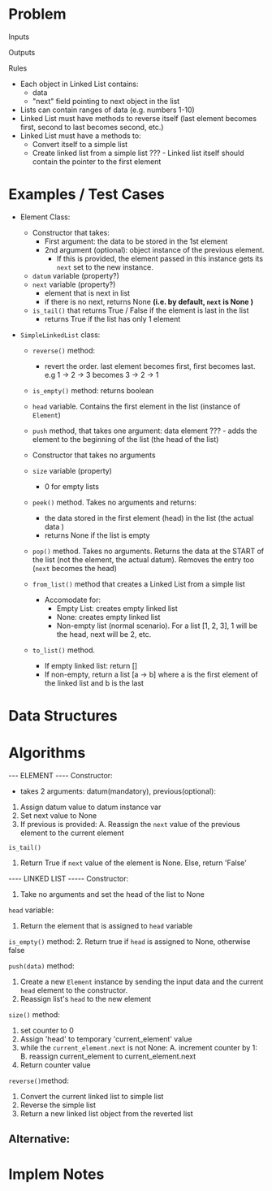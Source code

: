 # Problem
Inputs


Outputs


Rules
- Each object in Linked List contains:
    - data
    - "next" field pointing to next object in the list
- Lists can contain ranges of data (e.g. numbers 1-10)
- Linked List must have methods to reverse itself (last element becomes first, second to last becomes second, etc.)
- Linked List must have a methods to:
    - Convert itself to a simple list
    - Create linked list from a simple list
??? - Linked list itself should contain the pointer to the first element




# Examples / Test Cases
- Element Class:
    - Constructor that takes:
        - First argument: the data to be stored in the 1st element
        - 2nd argument (optional): object instance of the previous element.
            - If this is provided, the element passed in this instance gets its `next` set to the new instance.
    - `datum` variable (property?)
    - `next` variable (property?)
        - element that is next in list
        - if there is no next, returns None __(i.e. by default, `next` is None )__
    - `is_tail()` that returns True / False if the element is last in the list
        - returns True if the list has only 1 element

- `SimpleLinkedList` class:





    - `reverse()` method:
        - revert the order. last element becomes first, first becomes last. e.g 1 -> 2 -> 3 becomes
        3 -> 2 -> 1


    - `is_empty()` method: returns boolean
    - `head` variable. Contains the first element in the list (instance of `Element`)
    - `push` method, that takes one argument: data element
        ??? - adds the element to the beginning of the list (the head of the list)
     - Constructor that takes no arguments
    - `size` variable (property)
        - 0 for empty lists
     - `peek()` method. Takes no arguments and returns:
        - the data stored in the first element (head) in the list (the actual data )
        - returns None if the list is empty
     - `pop()` method. Takes no arguments. Returns the data at the START of the list (not the element, the actual datum). Removes the entry too (`next` becomes the head)
     - `from_list()` method that creates a Linked List from a simple list
        - Accomodate for:
            - Empty List: creates empty linked list
            - None: creates empty linked list
            - Non-empty list (normal scenario). For a list [1, 2, 3], 1 will be the head, next will be 2, etc.
    -  `to_list()` method.
        - If empty linked list: return []
        - If non-empty, return a list [a -> b] where a is the first element of the linked list and b is the last
# Data Structures


# Algorithms
--- ELEMENT ----
Constructor:
 - takes 2 arguments: datum(mandatory), previous(optional):
1. Assign datum value to datum instance var
2. Set next value to None
3. If previous is provided:
    A. Reassign the `next` value of the previous element to the current element


`is_tail()`
1. Return True if `next` value of the element is None. Else, return 'False'

---- LINKED LIST -----
Constructor:
1. Take no arguments and set the head of the list to None

`head` variable:
1. Return the element that is assigned to `head` variable

`is_empty()` method:
2. Return true if `head` is assigned to None, otherwise false

`push(data)` method:
1. Create a new `Element` instance by sending the input data and the current `head` element to the constructor.
2. Reassign list's `head` to the new element

`size()` method:
1. set counter to 0
2. Assign 'head' to temporary 'current_element' value
3. while the `current_element.next` is not None:
    A. increment counter by 1:
    B. reassign current_element to current_element.next
4. Return counter value

`reverse()`method:
1. Convert the current linked list to simple list
2. Reverse the simple list
3. Return a new linked list object from the reverted list

Alternative:
-

# Implem Notes